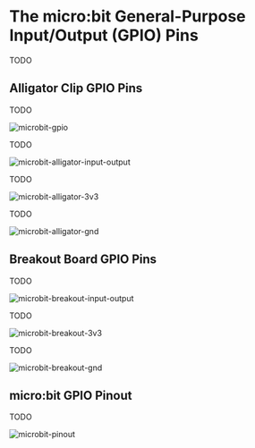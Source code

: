 # The micro:bit General-Purpose Input/Output (GPIO) Pins 

TODO

## Alligator Clip GPIO Pins

TODO

![microbit-gpio](assets/microbit-gpio.png)

TODO

![microbit-alligator-input-output](assets/microbit-alligator-input-output.png)

TODO

![microbit-alligator-3v3](assets/microbit-alligator-3v3.png)

TODO

![microbit-alligator-gnd](assets/microbit-alligator-gnd.png)

## Breakout Board GPIO Pins

TODO

![microbit-breakout-input-output](assets/microbit-breakout-input-output.png)

TODO

![microbit-breakout-3v3](assets/microbit-breakout-3v3.png)

TODO

![microbit-breakout-gnd](assets/microbit-breakout-gnd.png)

## micro:bit GPIO Pinout

TODO

![microbit-pinout](assets/microbit-pinout.png)